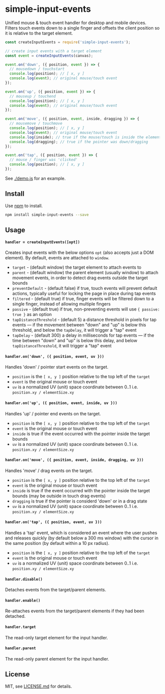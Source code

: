 # simple-input-events

Unified mouse & touch event handler for desktop and mobile devices. Filters touch events down to a single finger and offsets the client position so it is relative to the target element.

```js
const createInputEvents = require('simple-input-events');

// create input events with a target element
const event = createInputEvents(canvas);

event.on('down', ({ position, event }) => {
  // mousedown / touchstart
  console.log(position); // [ x, y ]
  console.log(event); // original mouse/touch event 
});

event.on('up', ({ position, event }) => {
  // mouseup / touchend
  console.log(position); // [ x, y ]
  console.log(event); // original mouse/touch event 
});

event.on('move', ({ position, event, inside, dragging }) => {
  // mousemove / touchmove
  console.log(position); // [ x, y ]
  console.log(event); // original mouse/touch event 
  console.log(inside); // true if the mouse/touch is inside the element
  console.log(dragging); // true if the pointer was down/dragging
});

event.on('tap', ({ position, event }) => {
  // mouse / finger was 'clicked'
  console.log(position); // [ x, y ]
});
```

See [./demo.js](./demo.js) for an example.

## Install

Use [npm](https://npmjs.com/) to install.

```sh
npm install simple-input-events --save
```

## Usage

#### `handler = createInputEvents([opt])`

Creates input events with the below options `opt` (also accepts just a DOM element). By default, events are attached to `window`.

- `target` - (default window) the target element to attach events to
- `parent` - (default window) the parent element (usually window) to attach movement events, in order to detect drag events outside the target bounds
- `preventDefault` - (default false) if true, touch events will prevent default actions, typically useful for locking the page in place during tap events
- `filtered` - (default true) if true, finger events will be filtered down to a single finger, instead of allowing multiple fingers
- `passive` - (default true) if true, non-preventing events will use `{ passive: true }` as an option
- `tapDistanceThreshold` - (default 5) a distance threshold in pixels for tap events — if the movement between "down" and "up" is below this threshold, and below the `tapDelay`, it will trigger a "tap" event
- `tapDelay` - (default 300) a delay in milliseconds for tap events — if the time between "down" and "up" is below this delay, and below `tapDistanceThreshold`, it will trigger a "tap" event


#### `handler.on('down', ({ position, event, uv }))`

Handles 'down' / pointer start events on the target.

- `position` is the `[ x, y ]` position relative to the top left of the `target`
- `event` is the original mouse or touch event
- `uv` is a normalized UV (unit) space coordinate between 0..1 i.e. `position.xy / elementSize.xy`

#### `handler.on('up', ({ position, event, inside, uv }))`

Handles 'up' / pointer end events on the target.

- `position` is the `[ x, y ]` position relative to the top left of the `target`
- `event` is the original mouse or touch event
- `inside` is true if the event occurred with the pointer inside the target bounds
- `uv` is a normalized UV (unit) space coordinate between 0..1 i.e. `position.xy / elementSize.xy`

#### `handler.on('move', ({ position, event, inside, dragging, uv }))`

Handles 'move' / drag events on the target.

- `position` is the `[ x, y ]` position relative to the top left of the `target`
- `event` is the original mouse or touch event
- `inside` is true if the event occurred with the pointer inside the target bounds (may be outside in touch drag events)
- `dragging` is true if the pointer is considerd 'down' or in a drag state
- `uv` is a normalized UV (unit) space coordinate between 0..1 i.e. `position.xy / elementSize.xy`

#### `handler.on('tap', ({ position, event, uv }))`

Handles a 'tap' event, which is considered an event where the user pushes and releases quickly (by default below a 300 ms window) with the cursor in the same position (by default within a 10 px radius).

- `position` is the `[ x, y ]` position relative to the top left of the `target`
- `event` is the original mouse or touch event
- `uv` is a normalized UV (unit) space coordinate between 0..1 i.e. `position.xy / elementSize.xy`

#### `handler.disable()`

Detaches events from the target/parent elements.

#### `handler.enable()`

Re-attaches events from the target/parent elements if they had been detached.

#### `handler.target`

The read-only target element for the input handler.

#### `handler.parent`

The read-only parent element for the input handler.

## License

MIT, see [LICENSE.md](http://github.com/mattdesl/simple-input-events/blob/master/LICENSE.md) for details.
